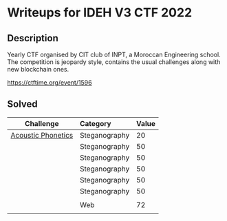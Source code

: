 # Writeups for IDEH V3 CTF 2022
 
## Description  

Yearly CTF organised by CIT club of INPT, a Moroccan Engineering school.
The competition is jeopardy style, contains the usual challenges along with new blockchain ones.

https://ctftime.org/event/1596

## Solved 

Challenge | Category | Value      
----------|:---------|:-----------
[Acoustic Phonetics](https://github.com/BaadMaro/CTF/tree/main/IDEH%20V3%202022/Steganography/Acoustic%20Phonetics) | Steganography |  20
[]() | Steganography |  50
[]() | Steganography |  50
[]() | Steganography |  50
[]() | Steganography |  50
[]() | Steganography |  50
[]() | []() | []()
[]() | Web |  72
[]() | []() | []()
